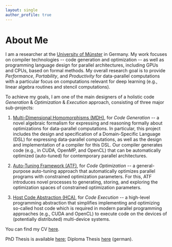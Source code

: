 ```yaml
---
layout: single
author_profile: true
---
```


# About Me

I am a researcher at the [University of Münster](https://www.uni-muenster.de/en/) in Germany. My work focuses on compiler technologies -- code generation and optimization -- as well as programming language design for parallel architectures, including GPUs and CPUs, based on formal methods. My overall research goal is to provide *Performance*, *Portability*, and *Productivity* for data-parallel computations with a particular focus on computations relevant for deep learning (e.g., linear algebra routines and stencil computations).

To achieve my goals, I am one of the main designers of a holistic code *Generation* & *Optimization* & *Execution* approach, consisting of three major sub-projects:

1. [Multi-Dimensional Homomorphisms (MDH)](https://mdh-lang.org), for *Code Generation* -- a novel algebraic formalism for expressing and reasoning formally about optimizations for data-parallel computations. In particular, this project includes the design and specification of a Domain-Specific Language (DSL) for expressing data-parallel computations, as well as the design and implementation of a compiler for this DSL. Our compiler generates code (e.g., in CUDA, OpenMP, and OpenCL) that can be automatically optimized (auto-tuned) for contemporary parallel architectures.

2. [Auto-Tuning Framework (ATF)](https://atf-tuner.org), for *Code Optimization* -- a general-purpose auto-tuning approach that automatically optimizes parallel programs with constrained optimization parameters. For this, ATF introduces novel processes to generating, storing, and exploring the optimization spaces of constrained optimization parameters.

3. [Host Code Abstraction (HCA)](https://hca-project.org), for *Code Execution* -- a high-level programming abstraction that simplifies implementing and optimizing so-called host code which is required in modern parallel programming approaches (e.g., CUDA and OpenCL) to execute code on the devices of (potentially distributed) multi-device systems.

You can find my CV [here](assets/files/cv_rasch.pdf).

PhD Thesis is available [here](assets/files/phd_rasch.pdf); Diploma Thesis [here](assets/files/diploma_rasch.pdf) (german).
